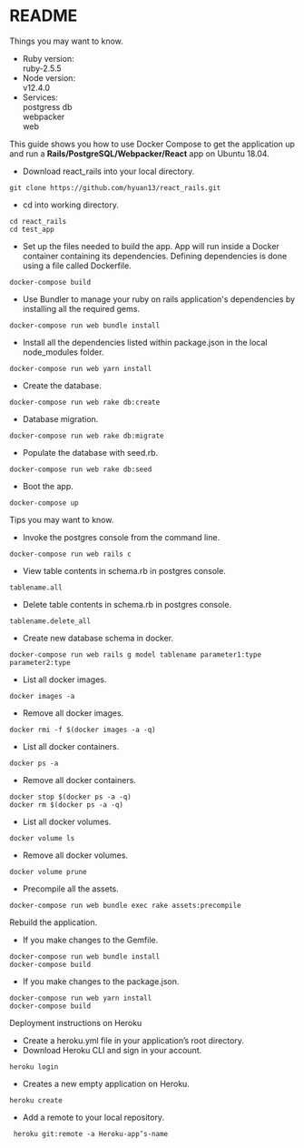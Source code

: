# README

Things you may want to know.

* Ruby version: \
    ruby-2.5.5
* Node version: \
    v12.4.0
* Services: \
    postgress db \
    webpacker \
    web

This guide shows you how to use Docker Compose to get the application up and run a **Rails/PostgreSQL/Webpacker/React** app on Ubuntu 18.04.

* Download react_rails into your local directory.
```
git clone https://github.com/hyuan13/react_rails.git
```
* cd into working directory.
```
cd react_rails
cd test_app
```
* Set up the files needed to build the app. App will run inside a Docker container containing its dependencies. Defining dependencies is done using a file called Dockerfile.
```
docker-compose build
```
* Use Bundler to manage your ruby on rails application's dependencies by installing all the required gems.
```
docker-compose run web bundle install
```
* Install all the dependencies listed within package.json in the local node_modules folder.
```
docker-compose run web yarn install
```
* Create the database.
```
docker-compose run web rake db:create
```
* Database migration.
```
docker-compose run web rake db:migrate
```
* Populate the database with seed.rb.
```
docker-compose run web rake db:seed
```
* Boot the app.
```
docker-compose up
```

Tips you may want to know.

* Invoke the postgres console from the command line.
```
docker-compose run web rails c
```
* View table contents in schema.rb in postgres console.
```
tablename.all
```
* Delete table contents in schema.rb in postgres console.
```
tablename.delete_all
```
* Create new database schema in docker.
```
docker-compose run web rails g model tablename parameter1:type parameter2:type
```
* List all docker images.
```
docker images -a
```
* Remove all docker images.
```
docker rmi -f $(docker images -a -q)
```
* List all docker containers.
```
docker ps -a
```
* Remove all docker containers.
```
docker stop $(docker ps -a -q)
docker rm $(docker ps -a -q)
```
* List all docker volumes.
```
docker volume ls
```
* Remove all  docker volumes.
```
docker volume prune
```
* Precompile all the assets.
```
docker-compose run web bundle exec rake assets:precompile
```

Rebuild the application.
* If you make changes to the Gemfile.
```
docker-compose run web bundle install
docker-compose build
```
* If you make changes to the package.json.
```
docker-compose run web yarn install
docker-compose build
```

Deployment instructions on Heroku
* Create a heroku.yml file in your application’s root directory. 
* Download Heroku CLI and sign in your account.
```
heroku login
```
* Creates a new empty application on Heroku.
```
heroku create
```
* Add a remote to your local repository.
```
 heroku git:remote -a Heroku-app’s-name
```

